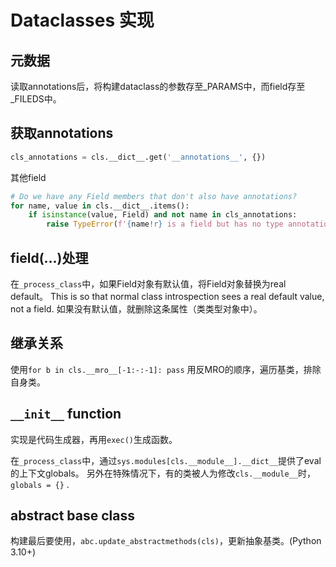 # Dataclasses 实现

## 元数据
读取annotations后，将构建dataclass的参数存至_PARAMS中，而field存至_FILEDS中。

## 获取annotations
```python
cls_annotations = cls.__dict__.get('__annotations__', {})
```

其他field
```python
# Do we have any Field members that don't also have annotations?
for name, value in cls.__dict__.items():
    if isinstance(value, Field) and not name in cls_annotations:
        raise TypeError(f'{name!r} is a field but has no type annotation')
```

## field(...)处理
在`_process_class`中，如果Field对象有默认值，将Field对象替换为real default。
This is so that normal class introspection sees a real default value, not a field.
如果没有默认值，就删除这条属性（类类型对象中）。


## 继承关系
使用`for b in cls.__mro__[-1:-:-1]: pass` 用反MRO的顺序，遍历基类，排除自身类。

## `__init__` function
实现是代码生成器，再用`exec()`生成函数。

在`_process_class`中，通过`sys.modules[cls.__module__].__dict__`提供了eval的上下文globals。 另外在特殊情况下，有的类被人为修改`cls.__module__`时，`globals = {}` .

## abstract base class
构建最后要使用，`abc.update_abstractmethods(cls)`，更新抽象基类。(Python 3.10+)
